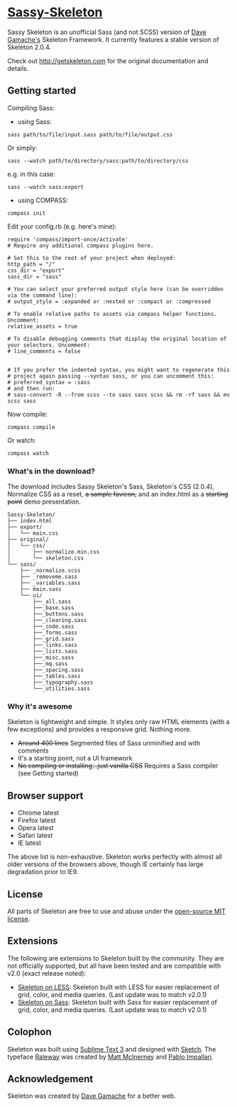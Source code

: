 # [Sassy-Skeleton](http://noahfenghom.com/sassy-skeleton)

Sassy Skeleton is an unofficial Sass (and not SCSS)  version of [Dave Gamache's](https://twitter.com/dhg) Skeleton Framework. It currently features a stable version of Skeleton 2.0.4.

Check out <http://getskeleton.com> for the original documentation and details.

## Getting started

Compiling Sass:
- using Sass:

```
sass path/to/file/input.sass path/to/file/output.css
```

Or simply:

```
sass --watch path/to/directory/sass:path/to/directory/css
```

e.g. in this case:

```
sass --watch sass:export
```

- using COMPASS:

```
compass init
```

Edit your config.rb (e.g. here's mine):

```
require 'compass/import-once/activate'
# Require any additional compass plugins here.

# Set this to the root of your project when deployed:
http_path = "/"
css_dir = "export"
sass_dir = "sass"

# You can select your preferred output style here (can be overridden via the command line):
# output_style = :expanded or :nested or :compact or :compressed

# To enable relative paths to assets via compass helper functions. Uncomment:
relative_assets = true

# To disable debugging comments that display the original location of your selectors. Uncomment:
# line_comments = false


# If you prefer the indented syntax, you might want to regenerate this
# project again passing --syntax sass, or you can uncomment this:
# preferred_syntax = :sass
# and then run:
# sass-convert -R --from scss --to sass sass scss && rm -rf sass && mv scss sass

```

Now compile:

```
compass compile
```

Or watch:

```
compass watch
```


### What's in the download?

The download includes Sassy Skeleton's Sass, Skeleton's CSS (2.0.4), Normalize CSS as a reset, ~~a sample favicon,~~ and an index.html as a ~~starting point~~ demo presentation.

```
Sassy-Skeleton/
├── index.html
├── export/
│   └── main.css
├── original/
│   └── css/
│	    ├── normalize.min.css
│	    └── skeleton.css
└── sass/
    ├── _normalize.scss
    ├── _removeme.sass
    ├── _variables.sass
    ├── main.sass
    └── ui/
        ├──_all.sass
        ├──_base.sass
        ├──_buttons.sass
        ├──_clearing.sass
        ├──_code.sass
        ├──_forms.sass
        ├──_grid.sass
        ├──_links.sass
        ├──_lists.sass
        ├──_misc.sass
        ├──_mq.sass
        ├──_spacing.sass
        ├──_tables.sass
        ├──_typography.sass
        └──_utilities.sass

```


### Why it's awesome

Skeleton is lightweight and simple. It styles only raw HTML elements (with a few exceptions) and provides a responsive grid. Nothing more.
- ~~Around 400 lines~~ Segmented files of Sass unminified and with comments
- It's a starting point, not a UI framework
- ~~No compiling or installing...just vanilla CSS~~ Requires a Sass compiler (see Getting started)


## Browser support

- Chrome latest
- Firefox latest
- Opera latest
- Safari latest
- IE latest

The above list is non-exhaustive. Skeleton works perfectly with almost all older versions of the browsers above, though IE certainly has large degradation prior to IE9.


## License

All parts of Skeleton are free to use and abuse under the [open-source MIT license](https://github.com/dhg/Skeleton/blob/master/LICENSE.md).


## Extensions

The following are extensions to Skeleton built by the community. They are not officially supported, but all have been tested and are compatible with v2.0 (exact release noted):
- [Skeleton on LESS](https://github.com/whatsnewsaes/Skeleton-less): Skeleton built with LESS for easier replacement of grid, color, and media queries. (Last update was to match v2.0.1)
- [Skeleton on Sass](https://github.com/whatsnewsaes/Skeleton-Sass): Skeleton built with Sass for easier replacement of grid, color, and media queries. (Last update was to match v2.0.1)


## Colophon

Skeleton was built using [Sublime Text 3](http://www.sublimetext.com/3) and designed with [Sketch](http://bohemiancoding.com/sketch). The typeface [Raleway](http://www.google.com/fonts/specimen/Raleway) was created by [Matt McInerney](http://matt.cc/) and [Pablo Impallari](http://www.impallari.com/).


## Acknowledgement

Skeleton was created by [Dave Gamache](https://twitter.com/dhg) for a better web.
